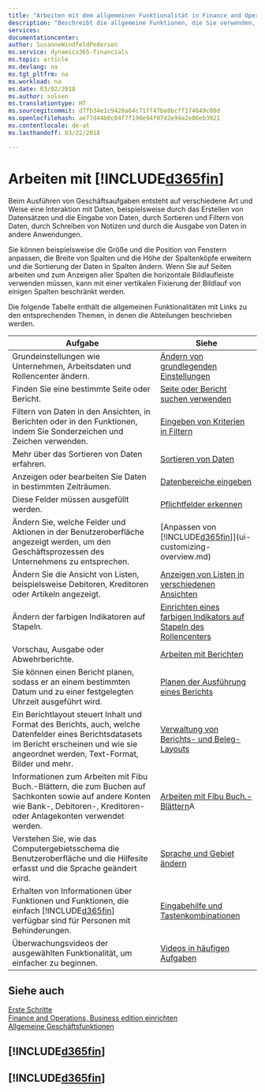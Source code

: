 ```yaml
---
title: "Arbeiten mit dem allgemeinen Funktionalität in Finance and Operations, Business edition | Microsoft Docs"
description: "Beschreibt die allgemeine Funktionen, die Sie verwenden, um die Daten in den Finance and Operations, Business edition für Aktivitäten, wie Eingabe von Werten, Sortieren von Daten und Ändern von Ansichten auszuführen."
services: 
documentationcenter: 
author: SusanneWindfeldPedersen
ms.service: dynamics365-financials
ms.topic: article
ms.devlang: na
ms.tgt_pltfrm: na
ms.workload: na
ms.date: 03/02/2018
ms.author: solsen
ms.translationtype: HT
ms.sourcegitcommit: d7fb34e1c9428a64c71ff47be8bcff174649c00d
ms.openlocfilehash: ae77d44b0c04f7f190e94f07d2e94a2e06eb3921
ms.contentlocale: de-at
ms.lasthandoff: 03/22/2018

---
```

# <a name="working-with-included365finincludesd365finmdmd"></a>Arbeiten mit [!INCLUDE[d365fin](includes/d365fin_md.md)]
Beim Ausführen von Geschäftsaufgaben entsteht auf verschiedene Art und Weise eine Interaktion mit Daten, beispielsweise durch das Erstellen von Datensätzen und die Eingabe von Daten, durch Sortieren und Filtern von Daten, durch Schreiben von Notizen und durch die Ausgabe von Daten in andere Anwendungen.

Sie können beispielsweise die Größe und die Position von Fenstern anpassen, die Breite von Spalten und die Höhe der Spaltenköpfe erweitern und die Sortierung der Daten in Spalten ändern. Wenn Sie auf Seiten arbeiten und zum Anzeigen aller Spalten die horizontale Bildlaufleiste verwenden müssen, kann mit einer vertikalen Fixierung der Bildlauf von einigen Spalten beschränkt werden.

Die folgende Tabelle enthält die allgemeinen Funktionalitäten mit Links zu den entsprechenden Themen, in denen die Abteilungen beschrieben werden.

| Aufgabe | Siehe |
| --- | --- |
| Grundeinstellungen wie Unternehmen, Arbeitsdaten und Rollencenter ändern. |[Ändern von grundlegenden Einstellungen](ui-change-basic-settings.md) |
| Finden Sie eine bestimmte Seite oder Bericht. |[Seite oder Bericht suchen verwenden](ui-search.md) |
| Filtern von Daten in den Ansichten, in Berichten oder in den Funktionen, indem Sie Sonderzeichen und Zeichen verwenden. |[Eingeben von Kriterien in Filtern](ui-enter-criteria-filters.md) |
| Mehr über das Sortieren von Daten erfahren. |[Sortieren von Daten](ui-sorting.md) |
| Anzeigen oder bearbeiten Sie Daten in bestimmten Zeiträumen. |[Datenbereiche eingeben](ui-enter-date-ranges.md) |
| Diese Felder müssen ausgefüllt werden. |[Pflichtfelder erkennen](ui-mandatory-fields.md) |
| Ändern Sie, welche Felder und Aktionen in der Benutzeroberfläche angezeigt werden, um den Geschäftsprozessen des Unternehmens zu entsprechen. |[Anpassen von [!INCLUDE[d365fin](includes/d365fin_md.md)]](ui-customizing-overview.md) |
| Ändern Sie die Ansicht von Listen, beispielsweise Debitoren, Kreditoren oder Artikeln angezeigt. |[Anzeigen von Listen in verschiedenen Ansichten](across-display-lists-different-views.md) |
| Ändern der farbigen Indikatoren auf Stapeln. |[Einrichten eines farbigen Indikators auf Stapeln des Rollencenters](ui-how-setup-colored-indicator-cues.md) |
|Vorschau, Ausgabe oder Abwehrberichte.|[Arbeiten mit Berichten](ui-work-report.md)|
| Sie können einen Bericht planen, sodass er an einem bestimmten Datum und zu einer festgelegten Uhrzeit ausgeführt wird. |[Planen der Ausführung eines Berichts](ui-work-report.md#ScheduleReport) |
| Ein Berichtlayout steuert Inhalt und Format des Berichts, auch, welche Datenfelder eines Berichtsdatasets im Bericht erscheinen und wie sie angeordnet werden, Text-Format, Bilder und mehr.|[Verwaltung von Berichts- und Beleg-Layouts](ui-manage-report-layouts.md) |
| Informationen zum Arbeiten mit Fibu Buch.-Blättern, die zum Buchen auf Sachkonten sowie auf andere Konten wie Bank-, Debitoren-, Kreditoren- oder Anlagekonten verwendet werden. |[Arbeiten mit Fibu Buch.-Blättern](ui-work-general-journals.md)A |
|Verstehen Sie, wie das Computergebietsschema die Benutzeroberfläche und die Hilfesite erfasst und die Sprache geändert wird.|[Sprache und Gebiet ändern](about-locale-language.md)|
|Erhalten von Informationen über Funktionen und Funktionen, die einfach [!INCLUDE[d365fin](includes/d365fin_md.md)] verfügbar sind für  Personen mit Behinderungen.|[Eingabehilfe und Tastenkombinationen](ui-accessibility.md)|
|Überwachungsvideos der ausgewählten Funktionalität, um einfacher zu beginnen.|[Videos in häufigen Aufgaben](across-videos.md)|  

## <a name="see-also"></a>Siehe auch
[Erste Schritte](index.md)  
[Finance and Operations, Business edition einrichten ](setup.md)  
[Allgemeine Geschäftsfunktionen](ui-across-business-areas.md)  

## [!INCLUDE[d365fin](includes/free_trial_md.md)]  
## [!INCLUDE[d365fin](includes/training_link_md.md)]

